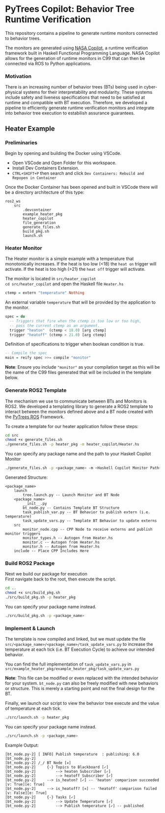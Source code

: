 # PyTrees Copilot: Behavior Tree Runtime Verification 


This repository contains a pipeline to generate runtime monitors connected to behavior trees. 

The monitors are generated using [NASA Copilot](https://copilot-language.github.io/), a runtime verification framework built in Haskell Functional Programming Language. NASA Copilot allows for the generation of runtime monitors in C99 that can then be connected via ROS to Python applications. 

### Motivation  
There is an increasing number of behavior trees (BTs) being used in cyber-physical systems for their interpretability and modularity. These systems include safety and liveness specifications that need to be satisfied at runtime and compatible with BT execution. Therefore, we developed a pipeline to efficiently generate runtime verification monitors and integrate into behavior tree execution to estabilish assurance guarantees.



## Heater Example

### Preliminaries

Begin by opening and building the Docker using VSCode. 

* Open VSCode and Open Folder for this workspace. 
* Install Dev Containers Extension. 
* `CTRL+SHIFT+P` then search and click `Dev Containers: Rebuild and Repopen in Container`

Once the Docker Container has been opened and built in VSCode there will be a directory architecture of this type:

```
ros2_ws
    src
        .devcontainer
        example_heater_pkg
        heater_copilot
        file_generation
        generate_files.sh
        build_pkg.sh
        launch.sh
```

### Heater Monitor

The Heater monitor is a simple example with a temperature that monotonically increases. If the heat is too low (<18) the `heat on` trigger will activate. If the heat is too high (>21) the `heat off` trigger will activate.

The monitor is located in `src/heater_copilot`  
`cd src/heater_copilot` and open the Haskell file `Heater.hs`

```haskell
ctemp = extern "temperature" Nothing
```
An external variable `temperature` that will be provided by the application to the monitor.

```haskell
spec = do
  -- Triggers that fire when the ctemp is too low or too high,
  -- pass the current ctemp as an argument.
  trigger "heaton"  (ctemp < 18.0) [arg ctemp]
  trigger "heatoff" (ctemp > 21.0) [arg ctemp]
```
Definition of specifications to trigger when boolean condition is true.

```haskell
-- Compile the spec
main = reify spec >>= compile "monitor"
```

**Note**: Ensure you include `"monitor"` as your compilation target as this will be the name of the C99 files generated that will be included in the template below.

### Generate ROS2 Template

The mechanism we use to communicate between BTs and Monitors is ROS2. We developed a templating library to generate a ROS2 template to interact between the monitors defined above and a BT node created with the [PyTrees ROS](https://github.com/splintered-reality/py_trees_ros) Framework.

To create a template for our heater application follow these steps:

```bash
cd src
chmod +x generate_files.sh
./generate_files.sh -p heater_pkg -m heater_copilot/Heater.hs
```

You can specify any package name and the path to your Haskell Copilot Monitor
```bash
./generate_files.sh -p <package_name> -m <Haskell Copilot Monitor Path>
```

Generated Structure:
```
<package_name>
    launch
        tree.launch.py -- Launch Monitor and BT Node
    <package_name>
        __init__.py
        bt_node.py -- Contains Template BT Structure
        task_publish_var.py -- BT Behavior to publish extern (i.e. temperature)
        task_update_vars.py -- Template BT Behavior to update externs
    src
        monitor_node.cpp -- CPP Node to receive externs and publish monitor triggers
        monitor_types.h -- Autogen from Heater.hs
        monitor.c -- Autogen from Heater.hs
        monitor.h -- Autogen from Heater.hs
    include -- Place CPP Includes Here
```

### Build ROS2 Package

Next we build our package for execution  
First navigate back to the root, then execute the script.

```bash
cd ..
chmod +x src/build_pkg.sh
./src/build_pkg.sh -p heater_pkg
```

You can specify your package name instead.
```bash
./src/build_pkg.sh -p <package_name>
```

### Implement & Launch

The template is now compiled and linked, but we must update the file `src/<package_name>/<package_name>/task_update_vars.py` to increase the temperature at each tick (i.e. BT Execution Cycle) to achieve our intended behavior. 

You can find the full implementation of `task_update_vars.py` in `src/example_heater_pkg/example_heater_pkg/task_update_vars.py`

**Note**: This file can be modified or even replaced with the intended behavior for your system. `bt_node.py` can also be freely modified with new behaviors or structure. This is merely a starting point and not the final design for the BT. 

Finally, we launch our script to view the behavior tree execute and the value of temperature at each tick.

```bash
./src/launch.sh -p heater_pkg
```

You can specify your package name instead.
```bash
./src/launch.sh -p <package_name>
```

Example Output:

```
[bt_node.py-2] [ INFO] Publish temperature  : publishing: 6.0
[bt_node.py-2] 
[bt_node.py-2] /_/ BT Node [✕]
[bt_node.py-2]     {-} Topics to Blackboard [✓]
[bt_node.py-2]         --> heaton Subscriber [✓]
[bt_node.py-2]         --> heatoff Subscriber [✓]
[bt_node.py-2]     --> is_heaton? [✓] -- 'heaton' comparison succeeded [v: True][e: True]
[bt_node.py-2]     --> is_heatoff? [✕] -- 'heatoff' comparison failed [v: False][e: True]
[bt_node.py-2]     {-} Tasks [✓]
[bt_node.py-2]         --> Update Temperature [✓]
[bt_node.py-2]         --> Publish temperature [✓] -- published
```
